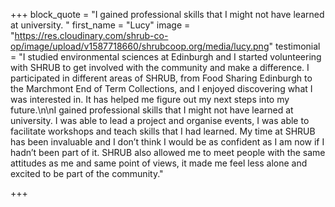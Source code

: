 +++
block_quote = "I gained professional skills that I might not have learned at university. "
first_name = "Lucy"
image = "https://res.cloudinary.com/shrub-co-op/image/upload/v1587718660/shrubcoop.org/media/lucy.png"
testimonial = "I studied environmental sciences at Edinburgh and I started volunteering with SHRUB to get involved with the community and make a difference. I participated in different areas of SHRUB, from Food Sharing Edinburgh to the Marchmont End of Term Collections, and I enjoyed discovering what I was interested in. It has helped me figure out my next steps into my future.\n\nI gained professional skills that I might not have learned at university. I was able to lead a project and organise events, I was able to facilitate workshops and teach skills that I had learned. My time at SHRUB has been invaluable and I don’t think I would be as confident as I am now if I hadn’t been part of it. SHRUB also allowed me to meet people with the same attitudes as me and same point of views, it made me feel less alone and excited to be part of the community."

+++
